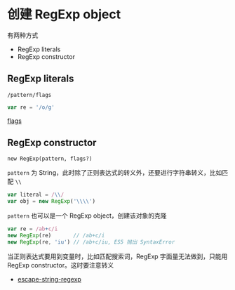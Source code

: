 # 创建 RegExp object

有两种方式

- RegExp literals
- RegExp constructor

## RegExp literals

`/pattern/flags`

```js
var re = '/o/g'
```

[flags](flags.md)

## RegExp constructor

`new RegExp(pattern, flags?)`

`pattern` 为 String，此时除了正则表达式的转义外，还要进行字符串转义，比如匹配 `\\`

```js
var literal = /\\/
var obj = new RegExp('\\\\')
```

`pattern` 也可以是一个 RegExp object，创建该对象的克隆

```js
var re = /ab+c/i
new RegExp(re)       // /ab+c/i
new RegExp(re, 'iu') // /ab+c/iu, ES5 抛出 SyntaxError
```

当正则表达式要用到变量时，比如匹配搜索词，RegExp 字面量无法做到，只能用 RegExp constructor。这时要注意转义

- [escape-string-regexp](https://github.com/sindresorhus/escape-string-regexp/blob/master/index.js)
